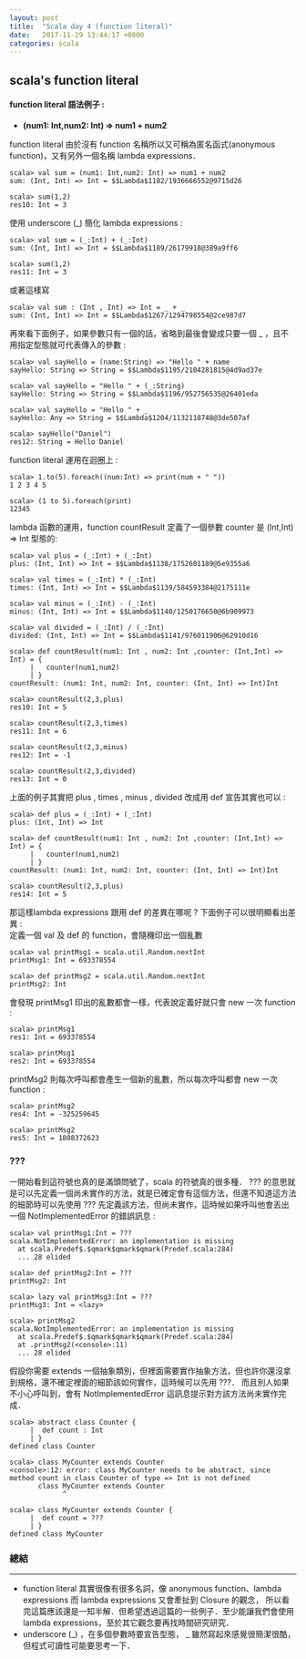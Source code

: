 ```yaml
---
layout: post
title:  "Scala day 4 (function literal)"
date:   2017-11-29 13:44:17 +0800
categories: scala
---
```


## scala's function literal
#### function literal 語法例子 : 
* **(num1: Int,num2: Int) => num1 + num2**  

function literal 由於沒有 function 名稱所以又可稱為匿名函式(anonymous function)，又有另外一個名稱 lambda expressions．

```console
scala> val sum = (num1: Int,num2: Int) => num1 + num2
sum: (Int, Int) => Int = $$Lambda$1182/1936666552@9715d26

scala> sum(1,2)
res10: Int = 3
```
使用 underscore (_) 簡化 lambda expressions : 
```console
scala> val sum = (_:Int) + (_:Int)
sum: (Int, Int) => Int = $$Lambda$1189/26179918@389a9ff6

scala> sum(1,2)
res11: Int = 3
```
或著這樣寫

```console
scala> val sum : (Int , Int) => Int = _ + _
sum: (Int, Int) => Int = $$Lambda$1267/1294798554@2ce987d7
```

再來看下面例子，如果參數只有一個的話，省略到最後會變成只要一個 _ ，且不用指定型態就可代表傳入的參數 :  

```console
scala> val sayHello = (name:String) => "Hello " + name
sayHello: String => String = $$Lambda$1195/2104281815@4d9ad37e

scala> val sayHello = "Hello " + (_:String)
sayHello: String => String = $$Lambda$1196/952756535@26401eda

scala> val sayHello = "Hello " + _
sayHello: Any => String = $$Lambda$1204/1132118748@3de507af

scala> sayHello("Daniel")
res12: String = Hello Daniel
```
function literal 運用在迴圈上 :  
```console
scala> 1.to(5).foreach((num:Int) => print(num + " "))
1 2 3 4 5

scala> (1 to 5).foreach(print)
12345
```
lambda 函數的運用，function countResult 定義了一個參數 counter 是 (Int,Int) => Int 型態的: 

```console
scala> val plus = (_:Int) + (_:Int)
plus: (Int, Int) => Int = $$Lambda$1138/1752601189@5e9355a6

scala> val times = (_:Int) * (_:Int)
times: (Int, Int) => Int = $$Lambda$1139/584593384@2175111e

scala> val minus = (_:Int) - (_:Int)
minus: (Int, Int) => Int = $$Lambda$1140/1250176650@6b909973

scala> val divided = (_:Int) / (_:Int)
divided: (Int, Int) => Int = $$Lambda$1141/976011906@62910d16

scala> def countResult(num1: Int , num2: Int ,counter: (Int,Int) => Int) = {
     |   counter(num1,num2)
     | }
countResult: (num1: Int, num2: Int, counter: (Int, Int) => Int)Int

scala> countResult(2,3,plus)
res10: Int = 5

scala> countResult(2,3,times)
res11: Int = 6

scala> countResult(2,3,minus)
res12: Int = -1

scala> countResult(2,3,divided)
res13: Int = 0
```
上面的例子其實把 plus , times , minus , divided 改成用 def 宣告其實也可以 :  

```console
scala> def plus = (_:Int) + (_:Int)
plus: (Int, Int) => Int

scala> def countResult(num1: Int , num2: Int ,counter: (Int,Int) => Int) = {
     |   counter(num1,num2)
     | }
countResult: (num1: Int, num2: Int, counter: (Int, Int) => Int)Int

scala> countResult(2,3,plus)
res14: Int = 5
```
那這樣lambda expressions 跟用 def 的差異在哪呢 ? 下面例子可以很明顯看出差異 :  
定義一個 val 及 def 的 function，會隨機印出一個亂數  

```console
scala> val printMsg1 = scala.util.Random.nextInt
printMsg1: Int = 693378554

scala> def printMsg2 = scala.util.Random.nextInt
printMsg2: Int
```
會發現 printMsg1 印出的亂數都會一樣，代表說定義好就只會 new 一次 function :  

```console
scala> printMsg1
res1: Int = 693378554

scala> printMsg1
res2: Int = 693378554
```
printMsg2 則每次呼叫都會產生一個新的亂數，所以每次呼叫都會 new 一次 function :  

```console
scala> printMsg2
res4: Int = -325259645

scala> printMsg2
res5: Int = 1808372623
```

### ???
一開始看到這符號也真的是滿頭問號了，scala 的符號真的很多種．
??? 的意思就是可以先定義一個尚未實作的方法，就是已確定會有這個方法，但還不知道這方法的細節時可以先使用 ??? 
先定義該方法，但尚未實作，這時候如果呼叫他會丟出一個 NotImplementedError 的錯誤訊息 :  

```console
scala> val printMsg1:Int = ???
scala.NotImplementedError: an implementation is missing
  at scala.Predef$.$qmark$qmark$qmark(Predef.scala:284)
  ... 28 elided

scala> def printMsg2:Int = ???
printMsg2: Int

scala> lazy val printMsg3:Int = ???
printMsg3: Int = <lazy>

scala> printMsg2
scala.NotImplementedError: an implementation is missing
  at scala.Predef$.$qmark$qmark$qmark(Predef.scala:284)
  at .printMsg2(<console>:11)
  ... 28 elided
```
假設你需要 extends 一個抽象類別，但裡面需要實作抽象方法，但也許你還沒拿到規格，還不確定裡面的細節該如何實作，這時候可以先用 ???．
而且別人如果不小心呼叫到，會有 NotImplementedError 這訊息提示對方該方法尚未實作完成．

```console
scala> abstract class Counter {
     |  def count : Int
     | }
defined class Counter

scala> class MyCounter extends Counter
<console>:12: error: class MyCounter needs to be abstract, since method count in class Counter of type => Int is not defined
       class MyCounter extends Counter
             ^

scala> class MyCounter extends Counter {
     |  def count = ???
     | }
defined class MyCounter
```


### 總結
- - -
* function literal 其實很像有很多名詞，像 anonymous function、lambda expressions 而 lambda expressions 又會牽扯到 Closure 的觀念，
所以看完這篇應該還是一知半解．但希望透過這篇的一些例子．至少能讓我們會使用 lambda expressions，至於其它觀念要再找時間研究研究．
* underscore (_) ，在多個參數時要宣告型態， _ 雖然寫起來感覺很簡潔很酷，但程式可讀性可能要思考一下．




